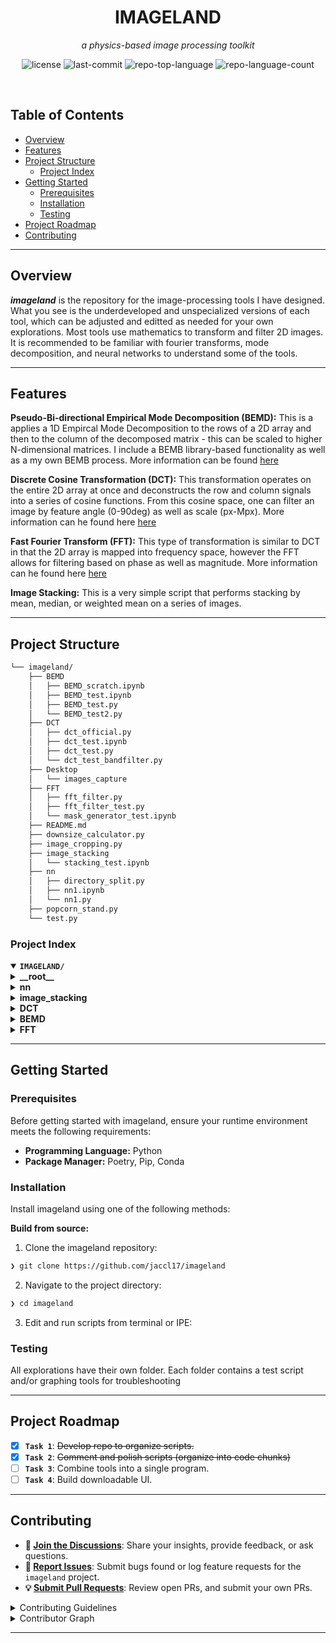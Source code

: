 <p align="center"><h1 align="center">IMAGELAND</h1></p>
<p align="center">
	<em>a physics-based image processing toolkit</em>
</p>
<p align="center">
	<img src="https://img.shields.io/github/license/jaccl17/imageland?style=default&logo=opensourceinitiative&logoColor=white&color=0080ff" alt="license">
	<img src="https://img.shields.io/github/last-commit/jaccl17/imageland?style=default&logo=git&logoColor=white&color=0080ff" alt="last-commit">
	<img src="https://img.shields.io/github/languages/top/jaccl17/imageland?style=default&color=0080ff" alt="repo-top-language">
	<img src="https://img.shields.io/github/languages/count/jaccl17/imageland?style=default&color=0080ff" alt="repo-language-count">
</p>
<p align="center"><!-- default option, no dependency badges. -->
</p>
<p align="center">
	<!-- default option, no dependency badges. -->
</p>
<br>

##  Table of Contents

- [ Overview](#-overview)
- [ Features](#-features)
- [ Project Structure](#-project-structure)
  - [ Project Index](#-project-index)
- [ Getting Started](#-getting-started)
  - [ Prerequisites](#-prerequisites)
  - [ Installation](#-installation)
  - [ Testing](#-testing)
- [ Project Roadmap](#-project-roadmap)
- [ Contributing](#-contributing)

---

##  Overview
**<em>imageland</em>** is the repository for the image-processing tools I have designed. What you see is the underdeveloped and unspecialized versions of each tool, which can be adjusted and editted as needed for your own explorations. Most tools use mathematics to transform and filter 2D images. It is recommended to be familiar with fourier transforms, mode decomposition, and neural networks to understand some of the tools.


--- 

##  Features

**Pseudo-Bi-directional Empirical Mode Decomposition (BEMD):** This is a applies a 1D Empircal Mode Decomposition to the rows of a 2D array and then to the column of the decomposed matrix - this can be scaled to higher N-dimensional matrices. I include a BEMB library-based functionality as well as a my own BEMB process. More information can be found <a href="https://en.wikipedia.org/wiki/Multidimensional_empirical_mode_decomposition">here</a> 

**Discrete Cosine Transformation (DCT):** This transformation operates on the entire 2D array at once and deconstructs the row and column signals into a series of cosine functions. From this cosine space, one can filter an image by feature angle (0-90deg) as well as scale (px-Mpx). More information can he found here <a href="https://en.wikipedia.org/wiki/Discrete_cosine_transform">here</a>

**Fast Fourier Transform (FFT):** This type of transformation is similar to DCT in that the 2D array is mapped into frequency space, however the FFT allows for filtering based on phase as well as magnitude. More information can he found here <a href="https://en.wikipedia.org/wiki/Fast_Fourier_transform">here</a> 

**Image Stacking:** This is a very simple script that performs stacking by mean, median, or weighted mean on a series of images.

---


##  Project Structure

```sh
└── imageland/
    ├── BEMD
    │   ├── BEMD_scratch.ipynb
    │   ├── BEMD_test.ipynb
    │   ├── BEMD_test.py
    │   └── BEMD_test2.py
    ├── DCT
    │   ├── dct_official.py
    │   ├── dct_test.ipynb
    │   ├── dct_test.py
    │   └── dct_test_bandfilter.py
    ├── Desktop
    │   └── images_capture
    ├── FFT
    │   ├── fft_filter.py
    │   ├── fft_filter_test.py
    │   └── mask_generator_test.ipynb
    ├── README.md
    ├── downsize_calculator.py
    ├── image_cropping.py
    ├── image_stacking
    │   └── stacking_test.ipynb
    ├── nn
    │   ├── directory_split.py
    │   ├── nn1.ipynb
    │   └── nn1.py
    ├── popcorn_stand.py
    └── test.py
```


###  Project Index
<details open>
	<summary><b><code>IMAGELAND/</code></b></summary>
	<details> <!-- __root__ Submodule -->
		<summary><b>__root__</b></summary>
		<blockquote>
			<table>
			<tr>
				<td><b><a href='https://github.com/jaccl17/imageland/blob/master/image_cropping.py'>image_cropping.py</a></b></td>
				<td><code>❯ REPLACE-ME</code></td>
			</tr>
			<tr>
				<td><b><a href='https://github.com/jaccl17/imageland/blob/master/downsize_calculator.py'>downsize_calculator.py</a></b></td>
				<td><code>❯ REPLACE-ME</code></td>
			</tr>
			<tr>
				<td><b><a href='https://github.com/jaccl17/imageland/blob/master/test.py'>test.py</a></b></td>
				<td><code>❯ REPLACE-ME</code></td>
			</tr>
			<tr>
				<td><b><a href='https://github.com/jaccl17/imageland/blob/master/popcorn_stand.py'>popcorn_stand.py</a></b></td>
				<td><code>❯ REPLACE-ME</code></td>
			</tr>
			</table>
		</blockquote>
	</details>
	<details> <!-- nn Submodule -->
		<summary><b>nn</b></summary>
		<blockquote>
			<table>
			<tr>
				<td><b><a href='https://github.com/jaccl17/imageland/blob/master/nn/directory_split.py'>directory_split.py</a></b></td>
				<td><code>❯ REPLACE-ME</code></td>
			</tr>
			<tr>
				<td><b><a href='https://github.com/jaccl17/imageland/blob/master/nn/nn1.py'>nn1.py</a></b></td>
				<td><code>❯ REPLACE-ME</code></td>
			</tr>
			<tr>
				<td><b><a href='https://github.com/jaccl17/imageland/blob/master/nn/nn1.ipynb'>nn1.ipynb</a></b></td>
				<td><code>❯ REPLACE-ME</code></td>
			</tr>
			</table>
		</blockquote>
	</details>
	<details> <!-- image_stacking Submodule -->
		<summary><b>image_stacking</b></summary>
		<blockquote>
			<table>
			<tr>
				<td><b><a href='https://github.com/jaccl17/imageland/blob/master/image_stacking/stacking_test.ipynb'>stacking_test.ipynb</a></b></td>
				<td><code>❯ REPLACE-ME</code></td>
			</tr>
			</table>
		</blockquote>
	</details>
	<details> <!-- DCT Submodule -->
		<summary><b>DCT</b></summary>
		<blockquote>
			<table>
			<tr>
				<td><b><a href='https://github.com/jaccl17/imageland/blob/master/DCT/dct_test.py'>dct_test.py</a></b></td>
				<td><code>❯ REPLACE-ME</code></td>
			</tr>
			<tr>
				<td><b><a href='https://github.com/jaccl17/imageland/blob/master/DCT/dct_test.ipynb'>dct_test.ipynb</a></b></td>
				<td><code>❯ REPLACE-ME</code></td>
			</tr>
			<tr>
				<td><b><a href='https://github.com/jaccl17/imageland/blob/master/DCT/dct_official.py'>dct_official.py</a></b></td>
				<td><code>❯ REPLACE-ME</code></td>
			</tr>
			<tr>
				<td><b><a href='https://github.com/jaccl17/imageland/blob/master/DCT/dct_test_bandfilter.py'>dct_test_bandfilter.py</a></b></td>
				<td><code>❯ REPLACE-ME</code></td>
			</tr>
			</table>
		</blockquote>
	</details>
	<details> <!-- BEMD Submodule -->
		<summary><b>BEMD</b></summary>
		<blockquote>
			<table>
			<tr>
				<td><b><a href='https://github.com/jaccl17/imageland/blob/master/BEMD/BEMD_scratch.ipynb'>BEMD_scratch.ipynb</a></b></td>
				<td><code>❯ REPLACE-ME</code></td>
			</tr>
			<tr>
				<td><b><a href='https://github.com/jaccl17/imageland/blob/master/BEMD/BEMD_test.py'>BEMD_test.py</a></b></td>
				<td><code>❯ REPLACE-ME</code></td>
			</tr>
			<tr>
				<td><b><a href='https://github.com/jaccl17/imageland/blob/master/BEMD/BEMD_test.ipynb'>BEMD_test.ipynb</a></b></td>
				<td><code>❯ REPLACE-ME</code></td>
			</tr>
			<tr>
				<td><b><a href='https://github.com/jaccl17/imageland/blob/master/BEMD/BEMD_test2.py'>BEMD_test2.py</a></b></td>
				<td><code>❯ REPLACE-ME</code></td>
			</tr>
			</table>
		</blockquote>
	</details>
	<details> <!-- FFT Submodule -->
		<summary><b>FFT</b></summary>
		<blockquote>
			<table>
			<tr>
				<td><b><a href='https://github.com/jaccl17/imageland/blob/master/FFT/mask_generator_test.ipynb'>mask_generator_test.ipynb</a></b></td>
				<td><code>❯ REPLACE-ME</code></td>
			</tr>
			<tr>
				<td><b><a href='https://github.com/jaccl17/imageland/blob/master/FFT/fft_filter.py'>fft_filter.py</a></b></td>
				<td><code>❯ REPLACE-ME</code></td>
			</tr>
			<tr>
				<td><b><a href='https://github.com/jaccl17/imageland/blob/master/FFT/fft_filter_test.py'>fft_filter_test.py</a></b></td>
				<td><code>❯ REPLACE-ME</code></td>
			</tr>
			</table>
		</blockquote>
	</details>
</details>

---
##  Getting Started

###  Prerequisites

Before getting started with imageland, ensure your runtime environment meets the following requirements:

- **Programming Language:** Python
- **Package Manager:** Poetry, Pip, Conda


###  Installation

Install imageland using one of the following methods:

**Build from source:**

1. Clone the imageland repository:
```sh
❯ git clone https://github.com/jaccl17/imageland
```

2. Navigate to the project directory:
```sh
❯ cd imageland
```

3. Edit and run scripts from terminal or IPE:




###  Testing
All explorations have their own folder. Each folder contains a test script and/or graphing tools for troubleshooting

---
##  Project Roadmap

- [X] **`Task 1`**: <strike>Develop repo to organize scripts.</strike>
- [X] **`Task 2`**: <strike>Comment and polish scripts (organize into code chunks)</strike>
- [ ] **`Task 3`**: Combine tools into a single program.
- [ ] **`Task 4`**: Build downloadable UI.

---

##  Contributing

- **💬 [Join the Discussions](https://github.com/jaccl17/imageland/discussions)**: Share your insights, provide feedback, or ask questions.
- **🐛 [Report Issues](https://github.com/jaccl17/imageland/issues)**: Submit bugs found or log feature requests for the `imageland` project.
- **💡 [Submit Pull Requests](https://github.com/jaccl17/imageland/blob/main/CONTRIBUTING.md)**: Review open PRs, and submit your own PRs.

<details closed>
<summary>Contributing Guidelines</summary>

1. **Fork the Repository**: Start by forking the project repository to your github account.
2. **Clone Locally**: Clone the forked repository to your local machine using a git client.
   ```sh
   git clone https://github.com/jaccl17/imageland
   ```
3. **Create a New Branch**: Always work on a new branch, giving it a descriptive name.
   ```sh
   git checkout -b new-feature-x
   ```
4. **Make Your Changes**: Develop and test your changes locally.
5. **Commit Your Changes**: Commit with a clear message describing your updates.
   ```sh
   git commit -m 'Implemented new feature x.'
   ```
6. **Push to github**: Push the changes to your forked repository.
   ```sh
   git push origin new-feature-x
   ```
7. **Submit a Pull Request**: Create a PR against the original project repository. Clearly describe the changes and their motivations.
8. **Review**: Once your PR is reviewed and approved, it will be merged into the main branch. Congratulations on your contribution!
</details>

<details closed>
<summary>Contributor Graph</summary>
<br>
<p align="left">
   <a href="https://github.com{/jaccl17/imageland/}graphs/contributors">
      <img src="https://contrib.rocks/image?repo=jaccl17/imageland">
   </a>
</p>
</details>

---
